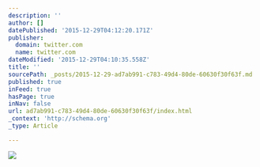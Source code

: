 ```yaml
---
description: ''
author: []
datePublished: '2015-12-29T04:12:20.171Z'
publisher:
  domain: twitter.com
  name: twitter.com
dateModified: '2015-12-29T04:10:35.558Z'
title: ''
sourcePath: _posts/2015-12-29-ad7ab991-c783-49d4-80de-60630f30f63f.md
published: true
inFeed: true
hasPage: true
inNav: false
url: ad7ab991-c783-49d4-80de-60630f30f63f/index.html
_context: 'http://schema.org'
_type: Article

---
```

![](https://pbs.twimg.com/media/COkb7n3UcAA-6Xs.png)